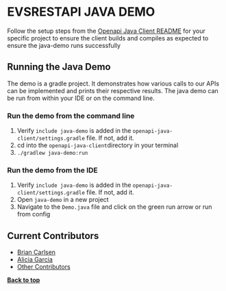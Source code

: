 <a name="top" />

EVSRESTAPI JAVA DEMO
==================================
Follow the setup steps from the [Openapi Java Client README](../openapi-java-client/README.md) for your specific
project to ensure the client builds and compiles as expected to ensure the java-demo runs successfully

## Running the Java Demo

The demo is a gradle project. It demonstrates how various calls to our APIs can be implemented and prints their
respective results. The java demo can be run from within your IDE or on the command line.

### Run the demo from the command line

1. Verify `include java-demo` is added in the `openapi-java-client/settings.gradle` file. If not, add it.  
2. cd into the `openapi-java-client`directory in your terminal
3. `./gradlew java-demo:run`

### Run the demo from the IDE

1. Verify `include java-demo` is added in the `openapi-java-client/settings.gradle` file. If not, add it.
2. Open `java-demo` in a new project
3. Navigate to the `Demo.java` file and click on the green run arrow or run from config

## Current Contributors

- [Brian Carlsen](https://github.com/bcarlsenca)
- [Alicia Garcia](https://github.com/gaaliciA1990)
- [Other Contributors](https://github.com/NCIEVS/evsrestapi-client-SDK/graphs/contributors)

**[Back to top](#evsrestapi-java-demo)**